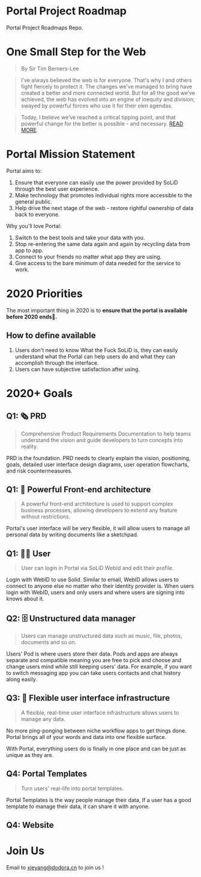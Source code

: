 # Portal Project Roadmap

Portal Project Roadmaps Repo.

# One Small Step for the Web

> By Sir Tim Berners-Lee

> I’ve always believed the web is for everyone. That's why I and others fight fiercely to protect it. The changes we’ve managed to bring have created a better and more connected world. But for all the good we’ve achieved, the web has evolved into an engine of inequity and division; swayed by powerful forces who use it for their own agendas.

> Today, I believe we’ve reached a critical tipping point, and that powerful change for the better is possible - and necessary. [READ MORE](https://inrupt.com/blog/one-small-step-for-the-web).

# Portal Mission Statement

Portal aims to:

1. Ensure that everyone can easily use the power provided by SoLiD through the best user experience.
1. Make technology that promotes individual rights more accessible to the general public.
1. Help drive the next stage of the web - restore rightful ownership of data back to everyone.

Why you'll love Portal:

1. Switch to the best tools and take your data with you.
1. Stop re-entering the same data again and again by recycling data from app to app.
1. Connect to your friends no matter what app they are using.
1. Give access to the bare minimum of data needed for the service to work.

# 2020 Priorities

The most important thing in 2020 is to **ensure that the portal is available before 2020 ends🗽.**

## How to define available

1. Users don't need to know What the Fuck SoLiD is, they can easily understand what the Portal can help users do and what they can accomplish through the interface.
1. Users can have subjective satisfaction after using.

# 2020+ Goals

## Q1: 🗞 PRD

> Comprehensive Product Requirements Documentation to help teams understand the vision and guide developers to turn concepts into reality.

PRD is the foundation. PRD needs to clearly explain the vision, positioning, goals, detailed user interface design diagrams, user operation flowcharts, and risk countermeasures.

## Q1: 🔗 Powerful Front-end architecture

> A powerful front-end architecture is used to support complex business processes, allowing developers to extend any feature without restrictions.

Portal's user interface will be very flexible, it will allow users to manage all personal data by writing documents like a sketchpad.

## Q1: 👨‍💻 User

> User can login in Portal via SoLiD WebId and edit their profile.

Login with WebID to use Solid. Similar to email, WebID allows users to connect to anyone else no matter who their identity provider is. When users login with WebID, users and only users and where users are signing into knows about it.

## Q2: 🗄 Unstructured data manager

> Users can manage unstructured data such as music, file, photos, documents and so on.

Users' Pod is where users store their data. Pods and apps are always separate and compatible meaning you are free to pick and choose and change users mind while still keeping users' data. For example, if you want to switch messaging app you can take users contacts and chat history along easily.

## Q3: 📖 Flexible user interface infrastructure

> A flexible, real-time user interface infrastructure allows users to manage any data.

No more ping-ponging between niche workflow apps to get things done. Portal brings all of your words and data into one flexible surface.

With Portal, everything users do is finally in one place and can be just as unique as they are.

## Q4: Portal Templates

> Turn users' real-life into portal templates.

Portal Templates is the way people manage their data, If a user has a good template to manage their data, it can share it with anyone.

## Q4: Website

> 

# Join Us

Email to xieyang@dodora.cn to join us !
